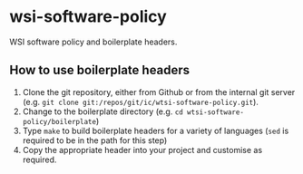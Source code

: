 wsi-software-policy
===================

WSI software policy and boilerplate headers. 

How to use boilerplate headers
------------------------------

1. Clone the git repository, either from Github or from the internal git server (e.g. `git clone git:/repos/git/ic/wtsi-software-policy.git`).
2. Change to the boilerplate directory (e.g. `cd wtsi-software-policy/boilerplate`)
3. Type `make` to build boilerplate headers for a variety of languages (`sed` is required to be in the path for this step)
4. Copy the appropriate header into your project and customise as required. 
